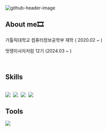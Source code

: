 ![github-header-image](https://github.com/user-attachments/assets/e98fcf7f-cf18-4ae8-9d62-9a56eec276c5)

<h2>About me🎞️</h2>
<div class = "About">
<p>가톨릭대학교 컴퓨터정보공학부 재학 ( 2020.02 ~ )</p>
<p>멋쟁이사자처럼 12기 (2024.03 ~ )</p>
</div>
</br>

<h2>Skills</h2>
</br>
<div class = "Skills">
  <img src="https://img.shields.io/badge/HTML5-E34F26.svg?style=for-the-badge&logo=HTML5&logoColor=white" />&nbsp
  <img src="https://img.shields.io/badge/CSS3-1572B6?style=for-the-badge&logo=CSS3&logoColor=white" />&nbsp
  <img src="https://img.shields.io/badge/JavaScript-F7DF1E?style=for-the-badge&logo=JavaScript&logoColor=white" />&nbsp
  <img src="https://img.shields.io/badge/React-61DAFB?style=for-the-badge&logo=React&logoColor=white" />&nbsp
</div>

<h2>Tools</h2>
<div class = "Tools">
  <img src="https://img.shields.io/badge/github-181717.svg?style=for-the-badge&logo=github&logoColor=white" />&nbsp
</div>
